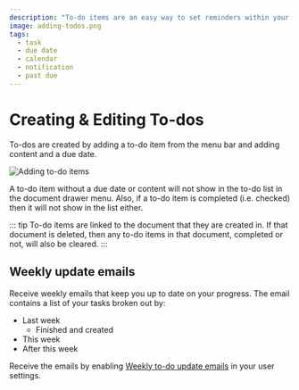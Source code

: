 ```yaml
---
description: "To-do items are an easy way to set reminders within your notes. To-dos are created by adding a to-do item from the menu bar and adding content and a due date."
image: adding-todos.png
tags:
  - task
  - due date
  - calendar
  - notification
  - past due
---
```


# Creating & Editing To-dos

To-dos are created by adding a to-do item from the menu bar and adding content and a due date.

![Adding to-do items](/adding-todos.png)

A to-do item without a due date or content will not show in the to-do list in the document drawer menu. Also, if a to-do item is completed (i.e. checked) then it will not show in the list either.

::: tip
To-do items are linked to the document that they are created in. If that document is deleted, then any to-do items in that document, completed or not, will also be cleared.
:::

## Weekly update emails

Receive weekly emails that keep you up to date on your progress. The email contains a list of your tasks broken out by:

- Last week
  - Finished and created
- This week
- After this week

Receive the emails by enabling [Weekly to-do update emails](/user-settings/settings.html#weekly-to-do-update-emails) in your user settings.
